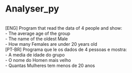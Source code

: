 # Analyser_py
<br>
[ENG] Program that read the data of 4 people and show:
<br>
- The average age of the group
<br>
- The name of the oldest Male
<br>
- How many Females are under 20 years old
<br>
[PT-BR] Programa que le os dados de 4 pessoas e mostra:
<br>
- A media de idade do grupo
<br>
- O nome do Homen mais velho
<br>
- Quantas Mulheres tem menos de 20 anos

